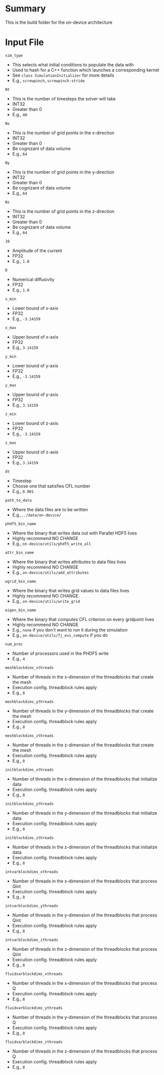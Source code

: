 # Summary
This is the build folder for the on-device architecture

# Input File
`sim_type`
- This selects what initial conditions to populate the data with
- Used to hash for a C++ function which launches a corresponding kernel
- See `class SimulationInitializer` for more details 
- E.g., `screwpinch`, `screwpinch-stride`

`Nt`
- This is the number of timesteps the solver will take
- INT32
- Greater than 0
- E.g., `40`

`Nx`
- This is the number of grid points in the x-direction
- INT32
- Greater than 0
- Be cognizant of data volume
- E.g., `64`

`Ny`
- This is the number of grid points in the y-direction
- INT32
- Greater than 0
- Be cognizant of data volume
- E.g., `64`

`Nz`
- This is the number of grid points in the z-direction
- INT32
- Greater than 0
- Be cognizant of data volume
- E.g., `64`

`J0`
- Amplitude of the current
- FP32 
- E.g., `1.0`

`D`
- Numerical diffusivity
- FP32
- E.g., `1.0`

`x_min`
- Lower bound of x-axis
- FP32
- E.g., `-3.14159`

`x_max`
- Upper bound of x-axis
- FP32
- E.g., `3.14159`

`y_min`
- Lower bound of y-axis
- FP32
- E.g., `-3.14159`

`y_max`
- Upper bound of y-axis
- FP32
- E.g., `3.14159`

`z_min`
- Lower bound of z-axis
- FP32
- E.g., `-3.14159`

`z_max`
- Upper bound of z-axis
- FP32
- E.g., `3.14159`

`dt`
- Timestep
- Choose one that satisfies CFL number
- E.g., `0.001`

`path_to_data`
- Where the data files are to be written
- E.g.,`../data/on-device/`

`phdf5_bin_name`
- Where the binary that writes data out with Parallel HDF5 lives
- Highly recommend NO CHANGE
- E.g., `on-device/utils/phdf5_write_all`

`attr_bin_name`
- Where the binary that writes attributes to data files lives
- Highly recommend NO CHANGE
- E.g., `on-device/utils/add_attributes`

`wgrid_bin_name`
- Where the binary that writes grid values to data files lives
- Highly recommend NO CHANGE
- E.g., `on-device/utils/write_grid`

`eigen_bin_name`
- Where the binary that computes CFL criterion on every gridpoint lives 
- Highly recommend NO CHANGE 
- E.g., `none` if you don't want to run it during the simulation
- E.g., `on-device/utils/fj_evs_compute` if you do

`num_proc`
- Number of processors used in the PHDF5 write
- E.g., `4`

`meshblockdims_xthreads`
- Number of threads in the x-dimension of the threadblocks that create the mesh
- Execution config. threadblock rules apply 
- E.g., `8`

`meshblockdims_ythreads`
- Number of threads in the y-dimension of the threadblocks that create the mesh 
- Execution config. threadblock rules apply 
- E.g., `8`

`meshblockdims_zthreads`
- Number of threads in the z-dimension of the threadblocks that create the mesh 
- Execution config. threadblock rules apply 
- E.g., `8`

`initblockdims_xthreads`
- Number of threads in the x-dimension of the threadblocks that initialize data
- Execution config. threadblock rules apply 
- E.g., `8`

`initblockdims_ythreads`
- Number of threads in the y-dimension of the threadblocks that initialize data
- Execution config. threadblock rules apply 
- E.g., `8`

`initblockdims_zthreads`
- Number of threads in the z-dimension of the threadblocks that initialize data 
- Execution config. threadblock rules apply 
- E.g., `8`

`intvarblockdims_xthreads`
- Number of threads in the x-dimension of the threadblocks that process Qint
- Execution config. threadblock rules apply 
- E.g., `8`

`intvarblockdims_ythreads`
- Number of threads in the y-dimension of the threadblocks that process Qint
- Execution config. threadblock rules apply 
- E.g., `8`

`intvarblockdims_zthreads`
- Number of threads in the z-dimension of the threadblocks that process Qint 
- Execution config. threadblock rules apply 
- E.g., `8`

`fluidvarblockdims_xthreads`
- Number of threads in the x-dimension of the threadblocks that process Q
- Execution config. threadblock rules apply 
- E.g., `8`

`fluidvarblockdims_ythreads`
- Number of threads in the y-dimension of the threadblocks that process Q
- Execution config. threadblock rules apply 
- E.g., `8`

`fluidvarblockdims_zthreads`
- Number of threads in the z-dimension of the threadblocks that process Q 
- Execution config. threadblock rules apply 
- E.g., `8`
